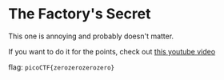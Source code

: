 # The Factory's Secret
This one is annoying and probably doesn't matter.

If you want to do it for the points, check out [this youtube video](https://www.youtube.com/watch?v=0xHVydWvzcE)

flag: `picoCTF{zerozerozerozero}`